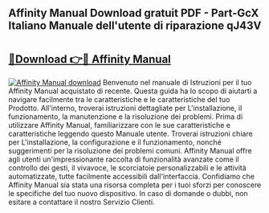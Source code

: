 ## Affinity Manual Download gratuit PDF - Part-GcX Italiano Manuale dell'utente di riparazione qJ43V

# <h2><a href="http://dfaei4q.blite.top/?on=Affinity+Manual">🔗Download 👉🔴 Affinity Manual</a></h2>

[![Affinity Manual download](https://i.imgur.com/lujVjoI.png)](http://dfaei4q.blite.top/?on=Affinity+Manual)
Benvenuto nel manuale di Istruzioni per il tuo Affinity Manual acquistato di recente. Questa guida ha lo scopo di aiutarti a navigare facilmente tra le caratteristiche e le caratteristiche del tuo Prodotto. All'interno, troverai istruzioni dettagliate per L'installazione, il funzionamento, la manutenzione e la risoluzione dei problemi. Prima di utilizzare Affinity Manual, familiarizzare con le sue caratteristiche e caratteristiche leggendo questo Manuale utente. Troverai istruzioni chiare per L'installazione, la configurazione e il funzionamento, nonché suggerimenti per la risoluzione dei problemi comuni. Affinity Manual offre agli utenti un'impressionante raccolta di funzionalità avanzate come il controllo dei gesti, il vivavoce, le scorciatoie personalizzabili e le attività automatizzate, tutte facilmente accessibili dall'interfaccia. Confidiamo che Affinity Manual sia stata una risorsa completa per i tuoi sforzi per conoscere le specifiche del tuo nuovo dispositivo. In caso di domande o dubbi, non esitare a contattare il nostro Servizio Clienti.
